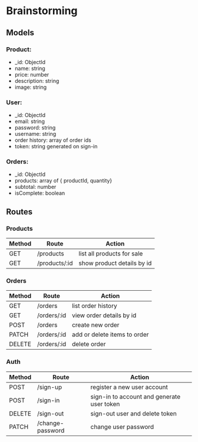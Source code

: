 # Brainstorming
## Models

### Product:
- _id: ObjectId
- name: string
- price: number
- description: string
- image: string

### User:
- _id: ObjectId
- email: string
- password: string
- username: string
- order history: array of order ids
- token: string generated on sign-in

### Orders:
- _id: ObjectId
- products: array of { productId, quantity}
- subtotal: number
- isComplete: boolean

## Routes
### Products
| Method | Route | Action |
| ------ | ----- | ------ |
| GET | /products | list all products for sale |
| GET | /products/:id | show product details by id |

### Orders
| Method | Route | Action |
| ------ | ----- | ------ |
| GET | /orders | list order history |
| GET | /orders/:id | view order details by id |
| POST | /orders | create new order |
| PATCH | /orders/:id | add or delete items to order |
| DELETE | /orders/:id | delete order |

### Auth
| Method | Route | Action |
| ------ | ----- | ------ |
| POST | /sign-up | register a new user account |
| POST  | /sign-in | sign-in to account and generate user token |
| DELETE | /sign-out | sign-out user and delete token |
| PATCH | /change-password  | change user password  |
